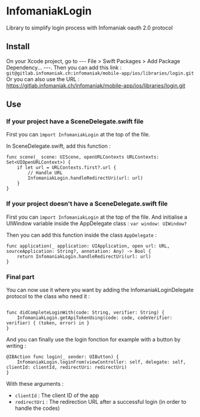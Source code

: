 # InfomaniakLogin


Library to simplify login process with Infomaniak oauth 2.0 protocol

  
## Install

  On your Xcode project, go to --- File > Swift Packages > Add Package Dependency... ---.
  Then you can add this link : `git@gitlab.infomaniak.ch:infomaniak/mobile-app/ios/libraries/login.git`
  Or you can also use the URL : https://gitlab.infomaniak.ch/infomaniak/mobile-app/ios/libraries/login.git

  

## Use


### If your project have a SceneDelegate.swift file

First you can `ìmport InfomaniakLogin` at the top of the file.

In SceneDelegate.swift, add this function :

````
func scene(_ scene: UIScene, openURLContexts URLContexts: Set<UIOpenURLContext>) {
    if let url = URLContexts.first?.url {
        // Handle URL
        InfomaniakLogin.handleRedirectUri(url: url)
    }
}

````

  
### If your project doesn't have a SceneDelegate.swift file

First you can `ìmport InfomaniakLogin` at the top of the file.
And initialise a UIWindow variable inside the AppDelegate class :
````var window: UIWindow?````

Then you can add this function inside the class `AppDelegate` :

````
func application(_ application: UIApplication, open url: URL, sourceApplication: String?, annotation: Any) -> Bool {
    return InfomaniakLogin.handleRedirectUri(url: url)
}
````

  


### Final part

You can now use it where you want by adding the InfomaniakLoginDelegate protocol to the class who need it :

````

func didCompleteLoginWith(code: String, verifier: String) {
    InfomaniakLogin.getApiTokenUsing(code: code, codeVerifier: verifier) { (token, error) in }
}

````

And you can finally use the login fonction for example with a button by writing :

````
@IBAction func login(_ sender: UIButton) {
    InfomaniakLogin.loginFrom(viewController: self, delegate: self, clientId: clientId, redirectUri: redirectUri)
}
````
With these arguments :

- `clientId` : The client ID of the app
- `redirectUri` : The redirection URL after a successful login (in order to handle the codes) 

